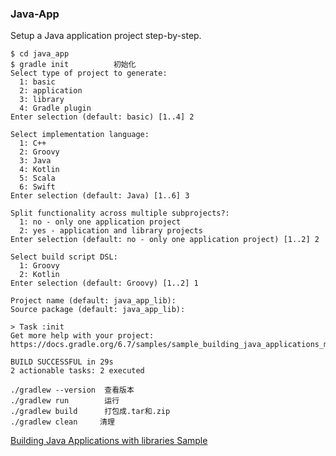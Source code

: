 
### Java-App

Setup a Java application project step-by-step.

```
$ cd java_app
$ gradle init          初始化
Select type of project to generate:
  1: basic
  2: application
  3: library
  4: Gradle plugin
Enter selection (default: basic) [1..4] 2

Select implementation language:
  1: C++
  2: Groovy
  3: Java
  4: Kotlin
  5: Scala
  6: Swift
Enter selection (default: Java) [1..6] 3

Split functionality across multiple subprojects?:
  1: no - only one application project
  2: yes - application and library projects
Enter selection (default: no - only one application project) [1..2] 2

Select build script DSL:
  1: Groovy
  2: Kotlin
Enter selection (default: Groovy) [1..2] 1

Project name (default: java_app_lib): 
Source package (default: java_app_lib): 

> Task :init
Get more help with your project: https://docs.gradle.org/6.7/samples/sample_building_java_applications_multi_project.html

BUILD SUCCESSFUL in 29s
2 actionable tasks: 2 executed
```

```
./gradlew --version  查看版本
./gradlew run        运行
./gradlew build      打包成.tar和.zip
./gradlew clean　　　清理
```

[Building Java Applications with libraries Sample](https://docs.gradle.org/6.7/samples/sample_building_java_applications_multi_project.html)


